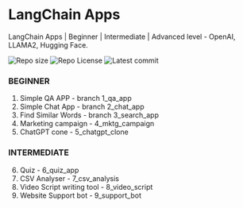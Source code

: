 # LangChain Apps

LangChain Apps | Beginner | Intermediate | Advanced level - OpenAI, LLAMA2, Hugging Face.

![Repo size](https://img.shields.io/github/repo-size/Mar-Issah/langChain_apps)
![Repo License](https://img.shields.io/github/license/Mar-Issah/langChain_apps.svg)
![Latest commit](https://img.shields.io/github/last-commit/Mar-Issah/langChain_apps/master?style=round-square)

### BEGINNER
1. Simple QA APP - branch 1_qa_app
2. Simple Chat App - branch 2_chat_app
3. Find Similar Words - branch 3_search_app
4. Marketing campaign - 4_mktg_campaign
5. ChatGPT cone - 5_chatgpt_clone

### INTERMEDIATE
6. Quiz - 6_quiz_app
7. CSV Analyser - 7_csv_analysis
8. Video Script writing tool - 8_video_script
9. Website Support bot - 9_support_bot
